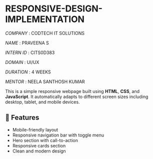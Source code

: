 # RESPONSIVE-DESIGN-IMPLEMENTATION

*COMPANY* : CODTECH IT SOLUTIONS

*NAME* : PRAVEENA S

*INTERN ID* :  CITS0D383

*DOMAIN* : UI/UX

*DURATION* : 4 WEEKS

*MENTOR* : NEELA SANTHOSH KUMAR 

This is a simple responsive webpage built using **HTML**, **CSS**, and **JavaScript**. It automatically adapts to different screen sizes including desktop, tablet, and mobile devices.

## 🚀 Features

- Mobile-friendly layout
- Responsive navigation bar with toggle menu
- Hero section with call-to-action
- Responsive cards section
- Clean and modern design

